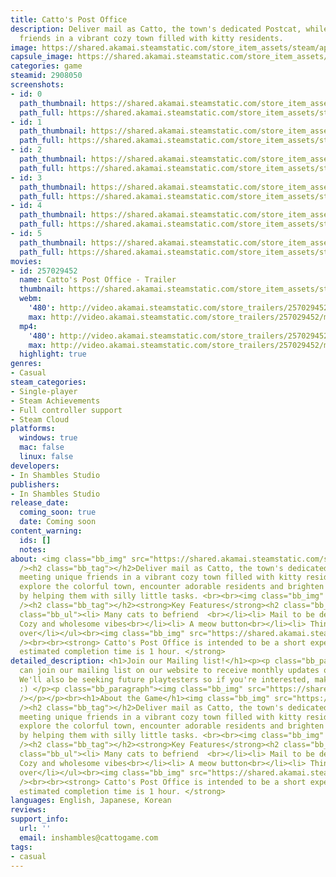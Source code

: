 ```yaml
---
title: Catto's Post Office
description: Deliver mail as Catto, the town's dedicated Postcat, while meeting unique
  friends in a vibrant cozy town filled with kitty residents.
image: https://shared.akamai.steamstatic.com/store_item_assets/steam/apps/2908050/header.jpg?t=1730458063
capsule_image: https://shared.akamai.steamstatic.com/store_item_assets/steam/apps/2908050/f9dce7e9b61e919f0322c2f861fd1cb905b4e192/capsule_231x87.jpg?t=1730458063
categories: game
steamid: 2908050
screenshots:
- id: 0
  path_thumbnail: https://shared.akamai.steamstatic.com/store_item_assets/steam/apps/2908050/ss_b93d31d0bae139036aab7ee6e28c2d5c676c6e3b.600x338.jpg?t=1730458063
  path_full: https://shared.akamai.steamstatic.com/store_item_assets/steam/apps/2908050/ss_b93d31d0bae139036aab7ee6e28c2d5c676c6e3b.1920x1080.jpg?t=1730458063
- id: 1
  path_thumbnail: https://shared.akamai.steamstatic.com/store_item_assets/steam/apps/2908050/ss_b54a082c5069912ac8f20d7cdec1030f30587678.600x338.jpg?t=1730458063
  path_full: https://shared.akamai.steamstatic.com/store_item_assets/steam/apps/2908050/ss_b54a082c5069912ac8f20d7cdec1030f30587678.1920x1080.jpg?t=1730458063
- id: 2
  path_thumbnail: https://shared.akamai.steamstatic.com/store_item_assets/steam/apps/2908050/ss_071fccd9babf16f886ef70f9b2dc915764dcc2a5.600x338.jpg?t=1730458063
  path_full: https://shared.akamai.steamstatic.com/store_item_assets/steam/apps/2908050/ss_071fccd9babf16f886ef70f9b2dc915764dcc2a5.1920x1080.jpg?t=1730458063
- id: 3
  path_thumbnail: https://shared.akamai.steamstatic.com/store_item_assets/steam/apps/2908050/ss_e42ef61173f192ea9f7177946eac0ecc3652f3ca.600x338.jpg?t=1730458063
  path_full: https://shared.akamai.steamstatic.com/store_item_assets/steam/apps/2908050/ss_e42ef61173f192ea9f7177946eac0ecc3652f3ca.1920x1080.jpg?t=1730458063
- id: 4
  path_thumbnail: https://shared.akamai.steamstatic.com/store_item_assets/steam/apps/2908050/ss_b63f31385e3ac25d3140b2ad3a3647f16174129a.600x338.jpg?t=1730458063
  path_full: https://shared.akamai.steamstatic.com/store_item_assets/steam/apps/2908050/ss_b63f31385e3ac25d3140b2ad3a3647f16174129a.1920x1080.jpg?t=1730458063
- id: 5
  path_thumbnail: https://shared.akamai.steamstatic.com/store_item_assets/steam/apps/2908050/ss_1790fad033db2053492ff5e7678bf696e4435465.600x338.jpg?t=1730458063
  path_full: https://shared.akamai.steamstatic.com/store_item_assets/steam/apps/2908050/ss_1790fad033db2053492ff5e7678bf696e4435465.1920x1080.jpg?t=1730458063
movies:
- id: 257029452
  name: Catto's Post Office - Trailer
  thumbnail: https://shared.akamai.steamstatic.com/store_item_assets/steam/apps/257029452/movie.293x165.jpg?t=1720753272
  webm:
    '480': http://video.akamai.steamstatic.com/store_trailers/257029452/movie480_vp9.webm?t=1720753272
    max: http://video.akamai.steamstatic.com/store_trailers/257029452/movie_max_vp9.webm?t=1720753272
  mp4:
    '480': http://video.akamai.steamstatic.com/store_trailers/257029452/movie480.mp4?t=1720753272
    max: http://video.akamai.steamstatic.com/store_trailers/257029452/movie_max.mp4?t=1720753272
  highlight: true
genres:
- Casual
steam_categories:
- Single-player
- Steam Achievements
- Full controller support
- Steam Cloud
platforms:
  windows: true
  mac: false
  linux: false
developers:
- In Shambles Studio
publishers:
- In Shambles Studio
release_date:
  coming_soon: true
  date: Coming soon
content_warning:
  ids: []
  notes:
about: <img class="bb_img" src="https://shared.akamai.steamstatic.com/store_item_assets/steam/apps/2908050/extras/Exploring.gif?t=1730458063"
  /><h2 class="bb_tag"></h2>Deliver mail as Catto, the town's dedicated Postcat, while
  meeting unique friends in a vibrant cozy town filled with kitty residents. As you
  explore the colorful town, encounter adorable residents and brighten up their day
  by helping them with silly little tasks. <br><br><img class="bb_img" src="https://shared.akamai.steamstatic.com/store_item_assets/steam/apps/2908050/extras/wack.gif?t=1730458063"
  /><h2 class="bb_tag"></h2><strong>Key Features</strong><h2 class="bb_tag"></h2><ul
  class="bb_ul"><li> Many cats to befriend  <br></li><li> Mail to be delivered<br></li><li>
  Cozy and wholesome vibes<br></li><li> A meow button<br></li><li> Things to knock
  over</li></ul><br><img class="bb_img" src="https://shared.akamai.steamstatic.com/store_item_assets/steam/apps/2908050/extras/LeafPile.gif?t=1730458063"
  /><br><br><strong> Catto's Post Office is intended to be a short experience. The
  estimated completion time is 1 hour. </strong>
detailed_description: <h1>Join our Mailing list!</h1><p><p class="bb_paragraph">You
  can join our mailing list on our website to receive monthly updates on the game!
  We'll also be seeking future playtesters so if you're interested, make sure to subscribe
  :) </p><p class="bb_paragraph"><img class="bb_img" src="https://shared.akamai.steamstatic.com/store_item_assets/steam/apps/2908050/extras/sunset.gif?t=1730458063"
  /></p></p><br><h1>About the Game</h1><img class="bb_img" src="https://shared.akamai.steamstatic.com/store_item_assets/steam/apps/2908050/extras/Exploring.gif?t=1730458063"
  /><h2 class="bb_tag"></h2>Deliver mail as Catto, the town's dedicated Postcat, while
  meeting unique friends in a vibrant cozy town filled with kitty residents. As you
  explore the colorful town, encounter adorable residents and brighten up their day
  by helping them with silly little tasks. <br><br><img class="bb_img" src="https://shared.akamai.steamstatic.com/store_item_assets/steam/apps/2908050/extras/wack.gif?t=1730458063"
  /><h2 class="bb_tag"></h2><strong>Key Features</strong><h2 class="bb_tag"></h2><ul
  class="bb_ul"><li> Many cats to befriend  <br></li><li> Mail to be delivered<br></li><li>
  Cozy and wholesome vibes<br></li><li> A meow button<br></li><li> Things to knock
  over</li></ul><br><img class="bb_img" src="https://shared.akamai.steamstatic.com/store_item_assets/steam/apps/2908050/extras/LeafPile.gif?t=1730458063"
  /><br><br><strong> Catto's Post Office is intended to be a short experience. The
  estimated completion time is 1 hour. </strong>
languages: English, Japanese, Korean
reviews:
support_info:
  url: ''
  email: inshambles@cattogame.com
tags:
- casual
---
```


